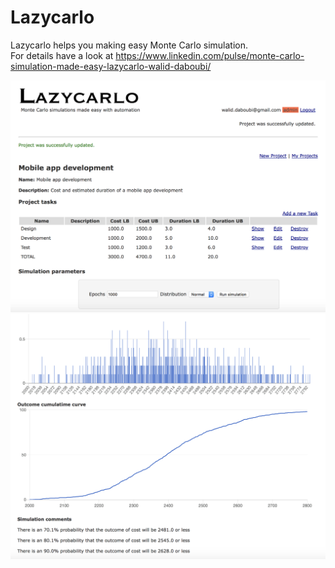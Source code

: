 # Lazycarlo

Lazycarlo helps you making easy Monte Carlo simulation.
<br>For details have a look at https://www.linkedin.com/pulse/monte-carlo-simulation-made-easy-lazycarlo-walid-daboubi/

![alt text](poster.png)
![alt text](poster2.png)
